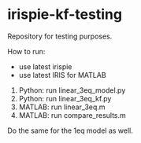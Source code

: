 # irispie-kf-testing

Repository for testing purposes.

How to run:
- use latest irispie
- use latest IRIS for MATLAB
1) Python: run linear_3eq_model.py
2) Python: run linear_3eq_kf.py
3) MATLAB: run linear_3eq.m
7) MATLAB: run compare_results.m

Do the same for the 1eq model as well.
